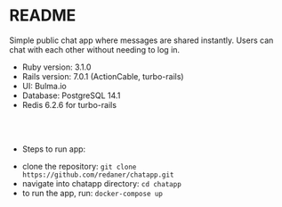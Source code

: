# README

Simple public chat app where messages are shared instantly. Users can chat with each other without needing to log in.

* Ruby version: 3.1.0
* Rails version: 7.0.1 (ActionCable, turbo-rails)
* UI: Bulma.io
* Database: PostgreSQL 14.1
* Redis 6.2.6 for turbo-rails
<br/>
<br/>

* Steps to run app:

- clone the repository: 
 ``` git clone https://github.com/redaner/chatapp.git ```
- navigate into chatapp directory:
 ``` cd chatapp ```
- to run the app, run:
 ``` docker-compose up ```
